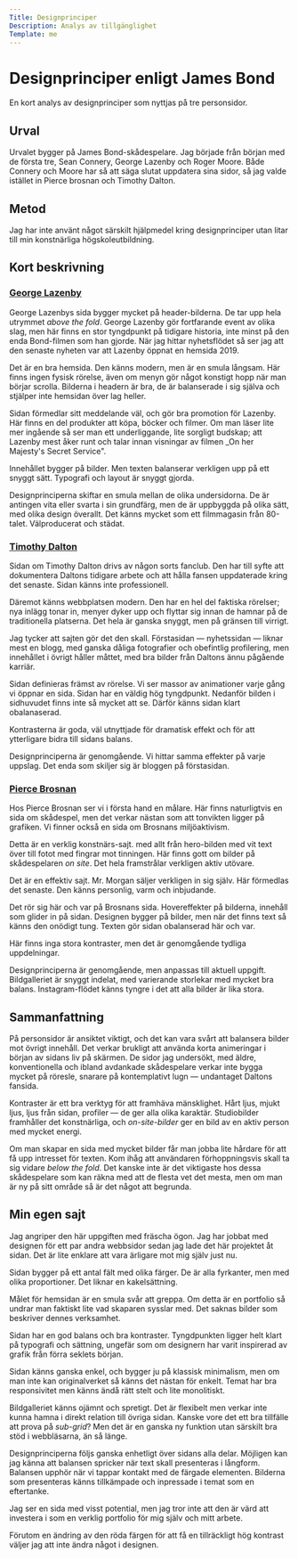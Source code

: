 ```yaml
---
Title: Designprinciper
Description: Analys av tillgänglighet
Template: me
---
```


# Designprinciper enligt James Bond

En kort analys av designprinciper som nyttjas på tre personsidor.

## Urval

Urvalet bygger på James Bond-skådespelare. Jag började från början med de
första tre, Sean Connery, George Lazenby och Roger Moore.
Både Connery och Moore har så att säga slutat uppdatera sina sidor, så jag
valde istället in Pierce brosnan och Timothy Dalton.

## Metod

Jag har inte använt något särskilt hjälpmedel kring designprinciper utan
litar till min konstnärliga högskole&shy;utbildning.

## Kort beskrivning

### [George Lazenby][1]

George Lazenbys sida bygger mycket på header-bilderna. De tar upp hela utrymmet
_above the fold_. George Lazenby gör fortfarande event av olika slag, men här
finns en stor tyngdpunkt på tidigare historia, inte minst på den enda
Bond-filmen som han gjorde. När jag hittar nyhetsflödet så ser jag att den
senaste nyheten var att Lazenby öppnat en hemsida 2019.

Det är en bra hemsida. Den känns modern, men är en smula långsam. Här finns
ingen fysisk rörelse, även om menyn gör något konstigt hopp när man börjar
scrolla. Bilderna i headern är bra, de är balanserade i sig själva och stjälper
inte hemsidan över lag heller.

Sidan förmedlar sitt meddelande väl, och gör bra promotion för Lazenby. Här
finns en del produkter att köpa, böcker och filmer. Om man läser lite mer
ingående så ser man ett underliggande, lite sorgligt budskap; att Lazenby
mest åker runt och talar innan visningar av filmen _On her Majesty's Secret
Service".

Innehållet bygger på bilder. Men texten balanserar verkligen upp på ett snyggt
sätt. Typografi och layout är snyggt gjorda.

Designprinciperna skiftar en smula mellan de olika undersidorna. De är antingen
vita eller svarta i sin grundfärg, men de är uppbyggda på olika sätt, med olika
design överallt. Det känns mycket som ett filmmagasin från 80-talet.
Välproducerat och städat.

### [Timothy Dalton][2]

Sidan om Timothy Dalton drivs av någon sorts fanclub. Den har till syfte att
dokumentera Daltons tidigare arbete och att hålla fansen uppdaterade kring det
senaste. Sidan känns inte professionell.

Däremot känns webbplatsen modern. Den har en hel del faktiska rörelser; nya inlägg
tonar in, menyer dyker upp och flyttar sig innan de hamnar på de traditionella
platserna. Det hela är ganska snyggt, men på gränsen till virrigt.

Jag tycker att sajten gör det den skall. Förstasidan &mdash; nyhetssidan
&mdash; liknar mest en blogg, med ganska dåliga fotografier och obefintlig
profilering, men innehållet i övrigt håller måttet, med bra bilder från Daltons
ännu pågående karriär.

Sidan definieras främst av rörelse. Vi ser massor av animationer varje gång
vi öppnar en sida. Sidan har en väldig hög tyngdpunkt. Nedanför bilden i
sidhuvudet finns inte så mycket att se. Därför känns sidan klart obalanaserad.

Kontrasterna är goda, väl utnyttjade för dramatisk effekt och för att
ytterligare bidra till sidans balans.

Designprinciperna är genomgående. Vi hittar samma effekter på varje uppslag.
Det enda som skiljer sig är bloggen på förstasidan.

### [Pierce Brosnan][3]

Hos Pierce Brosnan ser vi i första hand en målare. Här finns naturligtvis en
sida om skådespel, men det verkar nästan som att tonvikten ligger på grafiken.
Vi finner också en sida om Brosnans miljöaktivism.

Detta är en verklig konstnärs-sajt. med allt från hero-bilden med vit text över
till fotot med fingrar mot tinningen. Här finns gott om bilder på skådespelaren _on site_. Det hela framstrålar verkligen aktiv utövare.

Det är en effektiv sajt. Mr. Morgan säljer verkligen in sig själv. Här förmedlas
det senaste. Den känns personlig, varm och inbjudande.

Det rör sig här och var på Brosnans sida. Hovereffekter på bilderna, innehåll
som glider in på sidan. Designen bygger på bilder, men när det finns text så
känns den onödigt tung. Texten gör sidan obalanserad här och var.

Här finns inga stora kontraster, men det är genomgående tydliga uppdelningar.

Designprinciperna är genomgående, men anpassas till aktuell uppgift.
Bildgalleriet är snyggt indelat, med varierande storlekar med mycket bra
balans. Instagram-flödet känns tyngre i det att alla bilder är lika stora.

## Sammanfattning

På personsidor är ansiktet viktigt, och det kan vara svårt att balansera bilder
mot övrigt innehåll. Det verkar brukligt att använda korta animeringar i början
av sidans liv på skärmen. De sidor jag undersökt, med äldre, konventionella och
ibland avdankade skådespelare verkar inte bygga mycket på röresle, snarare på
kontemplativt lugn &mdash; undantaget Daltons fansida.

Kontraster är ett bra verktyg för att framhäva mänsklighet. Hårt ljus, mjukt
ljus, ljus från sidan, profiler &mdash; de ger alla olika karaktär. Studiobilder
framhåller det konstnärliga, och _on-site-bilder_ ger en bild av en aktiv
person med mycket energi.

Om man skapar en sida med mycket bilder får man jobba lite hårdare för att få
upp intresset för texten. Kom ihåg att användaren förhoppningsvis skall ta sig
vidare _below the fold_. Det kanske inte är det viktigaste hos dessa
skådespelare som kan räkna med att de flesta vet det mesta, men om man är ny
på sitt område så är det något att begrunda.

## Min egen sajt

Jag angriper den här uppgiften med fräscha ögon. Jag har jobbat med designen för
ett par andra webbsidor sedan jag lade det här projektet åt sidan. Det är lite
enklare att vara ärligare mot mig själv just nu.

Sidan bygger på ett antal fält med olika färger. De är alla fyrkanter, men med
olika proportioner. Det liknar en kakelsättning.

Målet för hemsidan är en smula svår att greppa. Om detta är en portfolio så
undrar man faktiskt lite vad skaparen sysslar med. Det saknas bilder som
beskriver dennes verksamhet.

Sidan har en god balans och bra kontraster. Tyngdpunkten ligger helt klart på
typografi och sättning, ungefär som om designern har varit inspirerad av grafik
från förra seklets början.

Sidan känns ganska enkel, och bygger ju på klassisk minimalism, men om man inte
kan originalverket så känns det nästan för enkelt. Temat har bra responsivitet
men känns ändå rätt stelt och lite monolitiskt.

Bildgalleriet känns ojämnt och spretigt. Det är flexibelt men verkar inte kunna
hamna i direkt relation till övriga sidan. Kanske vore det ett bra tillfälle att
prova på _sub-grid_? Men det är en ganska ny funktion utan särskilt bra stöd i
webbläsarna, än så länge.

Designprinciperna följs ganska enhetligt över sidans alla delar. Möjligen kan
jag känna att balansen spricker när text skall presenteras i långform. Balansen
upphör när vi tappar kontakt med de färgade elementen. Bilderna som presenteras
känns tillkämpade och inpressade i temat som en eftertanke.

Jag ser en sida med visst potential, men jag tror inte att den är värd att
investera i som en verklig portfolio för mig själv och mitt arbete.

Förutom en ändring av den röda färgen för att få en tillräckligt hög kontrast
väljer jag att inte ändra något i designen.

[1]: https://www.georgelazenbyofficial.com/
[2]: https://timothydalton.co.uk/
[3]: http://www.piercebrosnan.com/
